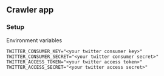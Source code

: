 ## Crawler app

### Setup

Environment variables

    TWITTER_CONSUMER_KEY="<your twitter consumer key>"
    TWITTER_CONSUMER_SECRET="<your twitter consumer secret>"
    TWITTER_ACCESS_TOKEN="<your twitter access token>"
    TWITTER_ACCESS_SECRET="<your twitter access secret>"
